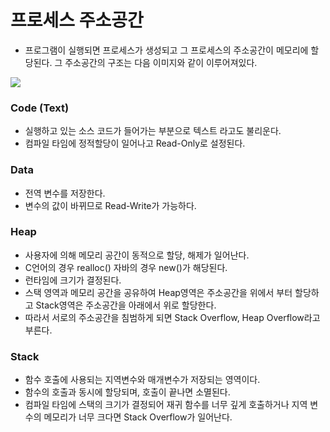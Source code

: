 # 프로세스 주소공간

- 프로그램이 실행되면 프로세스가 생성되고 그 프로세스의 주소공간이 메모리에 할당된다. 그 주소공간의 구조는 다음 이미지와 같이 이루어져있다.

<img src = "https://img1.daumcdn.net/thumb/R1280x0/?scode=mtistory2&fname=https%3A%2F%2Fblog.kakaocdn.net%2Fdn%2FbJhHcv%2Fbtq3UlAOOnt%2FiKkebtXRX7CI7JT7HjFyP0%2Fimg.png"/>

### Code (Text)

- 실행하고 있는 소스 코드가 들어가는 부분으로 텍스트 라고도 불리운다.
- 컴파일 타임에 정적할당이 일어나고 Read-Only로 설정된다.

### Data

- 전역 변수를 저장한다.
- 변수의 값이 바뀌므로 Read-Write가 가능하다.

### Heap

- 사용자에 의해 메모리 공간이 동적으로 할당, 해제가 일어난다.
- C언어의 경우 realloc() 자바의 경우 new()가 해당된다.
- 런타임에 크기가 결정된다.
- 스택 영역과 메모리 공간을 공유하여 Heap영역은 주소공간을 위에서 부터 할당하고 Stack영역은 주소공간을 아래에서 위로 할당한다.
- 따라서 서로의 주소공간을 침범하게 되면 Stack Overflow, Heap Overflow라고 부른다.

### Stack

- 함수 호출에 사용되는 지역변수와 매개변수가 저장되는 영역이다.
- 함수의 호출과 동시에 할당되며, 호출이 끝나면 소멸된다.
- 컴파일 타임에 스택의 크기가 결정되어 재귀 함수를 너무 깊게 호출하거나 지역 변수의 메모리가 너무 크다면 Stack Overflow가 일어난다.

